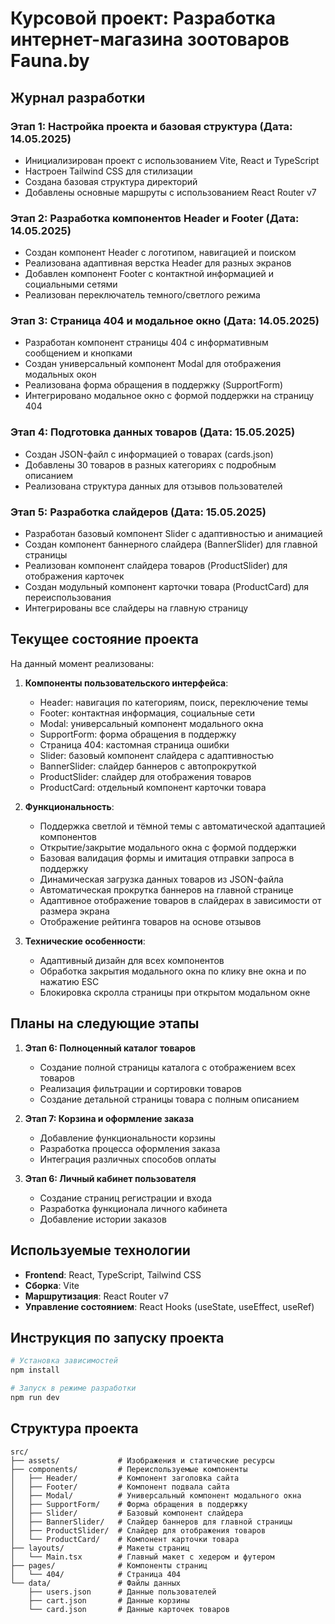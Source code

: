 # Курсовой проект: Разработка интернет-магазина зоотоваров Fauna.by

## Журнал разработки

### Этап 1: Настройка проекта и базовая структура (Дата: 14.05.2025)
- Инициализирован проект с использованием Vite, React и TypeScript
- Настроен Tailwind CSS для стилизации
- Создана базовая структура директорий
- Добавлены основные маршруты с использованием React Router v7

### Этап 2: Разработка компонентов Header и Footer (Дата: 14.05.2025)
- Создан компонент Header с логотипом, навигацией и поиском
- Реализована адаптивная верстка Header для разных экранов
- Добавлен компонент Footer с контактной информацией и социальными сетями
- Реализован переключатель темного/светлого режима

### Этап 3: Страница 404 и модальное окно (Дата: 14.05.2025)
- Разработан компонент страницы 404 с информативным сообщением и кнопками
- Создан универсальный компонент Modal для отображения модальных окон
- Реализована форма обращения в поддержку (SupportForm)
- Интегрировано модальное окно с формой поддержки на страницу 404

### Этап 4: Подготовка данных товаров (Дата: 15.05.2025)
- Создан JSON-файл с информацией о товарах (cards.json)
- Добавлены 30 товаров в разных категориях с подробным описанием
- Реализована структура данных для отзывов пользователей

### Этап 5: Разработка слайдеров (Дата: 15.05.2025)
- Разработан базовый компонент Slider с адаптивностью и анимацией
- Создан компонент баннерного слайдера (BannerSlider) для главной страницы
- Реализован компонент слайдера товаров (ProductSlider) для отображения карточек
- Создан модульный компонент карточки товара (ProductCard) для переиспользования
- Интегрированы все слайдеры на главную страницу

## Текущее состояние проекта

На данный момент реализованы:

1. **Компоненты пользовательского интерфейса**:
   - Header: навигация по категориям, поиск, переключение темы
   - Footer: контактная информация, социальные сети
   - Modal: универсальный компонент модального окна
   - SupportForm: форма обращения в поддержку
   - Страница 404: кастомная страница ошибки
   - Slider: базовый компонент слайдера с адаптивностью
   - BannerSlider: слайдер баннеров с автопрокруткой
   - ProductSlider: слайдер для отображения товаров
   - ProductCard: отдельный компонент карточки товара

2. **Функциональность**:
   - Поддержка светлой и тёмной темы с автоматической адаптацией компонентов
   - Открытие/закрытие модального окна с формой поддержки
   - Базовая валидация формы и имитация отправки запроса в поддержку
   - Динамическая загрузка данных товаров из JSON-файла
   - Автоматическая прокрутка баннеров на главной странице
   - Адаптивное отображение товаров в слайдерах в зависимости от размера экрана
   - Отображение рейтинга товаров на основе отзывов

3. **Технические особенности**:
   - Адаптивный дизайн для всех компонентов
   - Обработка закрытия модального окна по клику вне окна и по нажатию ESC
   - Блокировка скролла страницы при открытом модальном окне

## Планы на следующие этапы

1. **Этап 6: Полноценный каталог товаров**
   - Создание полной страницы каталога с отображением всех товаров
   - Реализация фильтрации и сортировки товаров
   - Создание детальной страницы товара с полным описанием

2. **Этап 7: Корзина и оформление заказа**
   - Добавление функциональности корзины
   - Разработка процесса оформления заказа
   - Интеграция различных способов оплаты

3. **Этап 6: Личный кабинет пользователя**
   - Создание страниц регистрации и входа
   - Разработка функционала личного кабинета
   - Добавление истории заказов

## Используемые технологии

- **Frontend**: React, TypeScript, Tailwind CSS
- **Сборка**: Vite
- **Маршрутизация**: React Router v7
- **Управление состоянием**: React Hooks (useState, useEffect, useRef)

## Инструкция по запуску проекта

```bash
# Установка зависимостей
npm install

# Запуск в режиме разработки
npm run dev
```

## Структура проекта

```
src/
├── assets/             # Изображения и статические ресурсы
├── components/         # Переиспользуемые компоненты
│   ├── Header/         # Компонент заголовка сайта
│   ├── Footer/         # Компонент подвала сайта
│   ├── Modal/          # Универсальный компонент модального окна
│   ├── SupportForm/    # Форма обращения в поддержку
│   ├── Slider/         # Базовый компонент слайдера
│   ├── BannerSlider/   # Слайдер баннеров для главной страницы
│   ├── ProductSlider/  # Слайдер для отображения товаров
│   └── ProductCard/    # Компонент карточки товара
├── layouts/            # Макеты страниц
│   └── Main.tsx        # Главный макет с хедером и футером
├── pages/              # Компоненты страниц
│   └── 404/            # Страница 404
└── data/               # Файлы данных
    ├── users.json      # Данные пользователей
    ├── cart.json       # Данные корзины
    └── card.json       # Данные карточек товаров
```